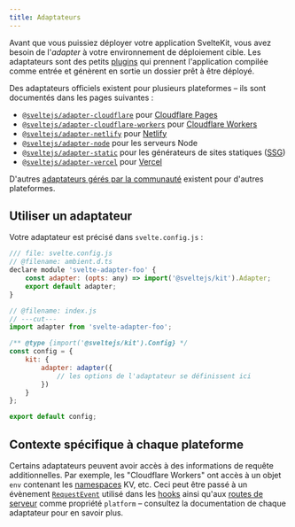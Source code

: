 ```yaml
---
title: Adaptateurs
---
```


Avant que vous puissiez déployer votre application SvelteKit, vous avez besoin de l'_adapter_ à votre environnement de déploiement cible. Les adaptateurs sont des petits <span class="vo">[plugins](PUBLIC_SVELTE_SITE_URL/docs/development#plugin)</span> qui prennent l'application compilée comme entrée et génèrent en sortie un dossier prêt à être déployé.

Des adaptateurs officiels existent pour plusieurs plateformes – ils sont documentés dans les pages suivantes :
- [`@sveltejs/adapter-cloudflare`](adapter-cloudflare) pour [Cloudflare Pages](https://developers.cloudflare.com/pages/)
- [`@sveltejs/adapter-cloudflare-workers`](adapter-cloudflare-workers) pour [Cloudflare Workers](https://workers.cloudflare.com/)
- [`@sveltejs/adapter-netlify`](adapter-netlify) pour [Netlify](https://netlify.com/)
- [`@sveltejs/adapter-node`](adapter-node) pour les serveurs Node
- [`@sveltejs/adapter-static`](adapter-static) pour les générateurs de sites statiques (<span class="vo">[SSG](PUBLIC_SVELTE_SITE_URL/docs/web#ssg)</span>)
- [`@sveltejs/adapter-vercel`](adapter-vercel) pour [Vercel](https://vercel.com/home)

D'autres [adaptateurs gérés par la communauté](https://sveltesociety.dev/packages#svelte-kit-adapters) existent pour d'autres plateformes.

## Utiliser un adaptateur

Votre adaptateur est précisé dans `svelte.config.js` :

```js
/// file: svelte.config.js
// @filename: ambient.d.ts
declare module 'svelte-adapter-foo' {
	const adapter: (opts: any) => import('@sveltejs/kit').Adapter;
	export default adapter;
}

// @filename: index.js
// ---cut---
import adapter from 'svelte-adapter-foo';

/** @type {import('@sveltejs/kit').Config} */
const config = {
	kit: {
		adapter: adapter({
			// les options de l'adaptateur se définissent ici
		})
	}
};

export default config;
```

## Contexte spécifique à chaque plateforme

Certains adaptateurs peuvent avoir accès à des informations de requête additionnelles. Par exemple, les "Cloudflare Workers" ont accès à un objet `env` contenant les <span class="vo">[namespaces](PUBLIC_SVELTE_SITE_URL/docs/development#namespace)</span> KV, etc. Ceci peut être passé à un évènement [`RequestEvent`](types#public-types-requestevent) utilisé dans les [hooks](hooks) ainsi qu'aux [routes de serveur](routing#server) comme propriété `platform` – consultez la documentation de chaque adaptateur pour en savoir plus.
